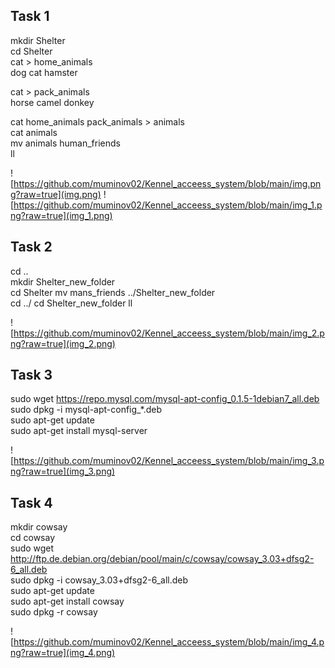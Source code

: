 ## Task 1
mkdir Shelter    
cd Shelter    
cat > home_animals    
dog
cat
hamster

cat > pack_animals  
horse
camel
donkey

cat home_animals pack_animals > animals    
cat animals    
mv animals human_friends    
ll

![https://github.com/muminov02/Kennel_acceess_system/blob/main/img.png?raw=true](img.png)
![https://github.com/muminov02/Kennel_acceess_system/blob/main/img_1.png?raw=true](img_1.png)

## Task 2
cd ..    
mkdir Shelter_new_folder    
cd Shelter
mv mans_friends ../Shelter_new_folder    
cd ../
cd Shelter_new_folder
ll

![https://github.com/muminov02/Kennel_acceess_system/blob/main/img_2.png?raw=true](img_2.png)

## Task 3
sudo wget https://repo.mysql.com/mysql-apt-config_0.1.5-1debian7_all.deb    
sudo dpkg -i mysql-apt-config_*.deb     
sudo apt-get update     
sudo apt-get install mysql-server   

![https://github.com/muminov02/Kennel_acceess_system/blob/main/img_3.png?raw=true](img_3.png)

## Task 4
mkdir cowsay    
cd cowsay   
sudo wget http://ftp.de.debian.org/debian/pool/main/c/cowsay/cowsay_3.03+dfsg2-6_all.deb    
sudo dpkg -i cowsay_3.03+dfsg2-6_all.deb    
sudo apt-get update     
sudo apt-get install cowsay     
sudo dpkg -r cowsay   

![https://github.com/muminov02/Kennel_acceess_system/blob/main/img_4.png?raw=true](img_4.png)

